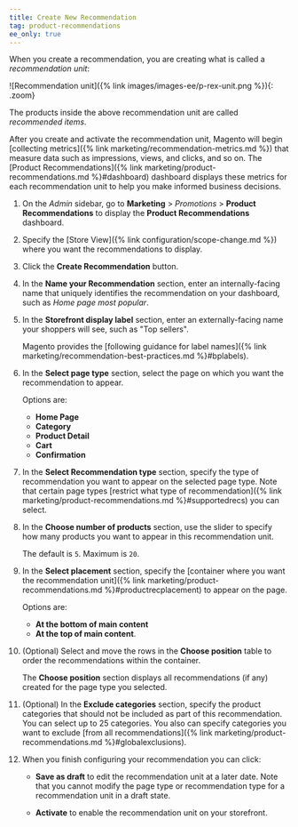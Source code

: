```yaml
---
title: Create New Recommendation
tag: product-recommendations
ee_only: true
---
```


When you create a recommendation, you are creating what is called a *recommendation unit*:

   ![Recommendation unit]({% link images/images-ee/p-rex-unit.png %}){: .zoom}

The products inside the above recommendation unit are called *recommended items*.

After you create and activate the recommendation unit, Magento will begin [collecting metrics]({% link marketing/recommendation-metrics.md %}) that measure data such as impressions, views, and clicks, and so on. The [Product Recommendations]({% link marketing/product-recommendations.md %}#dashboard) dashboard displays these metrics for each recommendation unit to help you make informed business decisions.

1. On the _Admin_ sidebar, go to **Marketing** > _Promotions_ > **Product Recommendations** to display the **Product Recommendations** dashboard.

1. Specify the [Store View]({% link configuration/scope-change.md %}) where you want the recommendations to display.

1. Click the **Create Recommendation** button.

1. In the **Name your Recommendation** section, enter an internally-facing name that uniquely identifies the recommendation on your dashboard, such as *Home page most popular*.

1. In the **Storefront display label** section, enter an externally-facing name your shoppers will see, such as "Top sellers".

   Magento provides the [following guidance for label names]({% link marketing/recommendation-best-practices.md %}#bplabels).

1. In the **Select page type** section, select the page on which you want the recommendation to appear.

   Options are:
   -  **Home Page**
   -  **Category**
   -  **Product Detail**
   -  **Cart**
   -  **Confirmation**

1. In the **Select Recommendation type** section, specify the type of recommendation you want to appear on the selected page type. Note that certain page types [restrict what type of recommendation]({% link marketing/product-recommendations.md %}#supportedrecs) you can select.

1. In the **Choose number of products** section, use the slider to specify how many products you want to appear in this recommendation unit.

   The default is `5`. Maximum is `20`.

1. In the **Select placement** section, specify the [container where you want the recommendation unit]({% link marketing/product-recommendations.md %}#productrecplacement) to appear on the page.

   Options are:
   -  **At the bottom of main content**
   -  **At the top of main content**.

1. (Optional) Select and move the rows in the **Choose position** table to order the recommendations within the container.

   The **Choose position** section displays all recommendations (if any) created for the page type you selected.

1. (Optional) In the **Exclude categories** section, specify the product categories that should not be included as part of this recommendation. You can select up to 25 categories. You also can specify categories you want to exclude [from all recommendations]({% link marketing/product-recommendations.md %}#globalexclusions).

1. When you finish configuring your recommendation you can click:

    -  **Save as draft** to edit the recommendation unit at a later date. Note that you cannot modify the page type or recommendation type for a recommendation unit in a draft state.

    -  **Activate** to enable the recommendation unit on your storefront.
